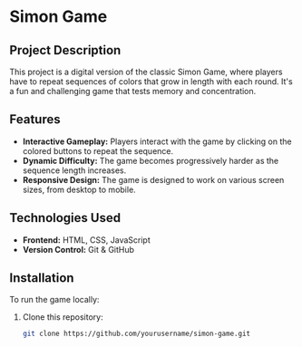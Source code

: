 # Simon Game

## Project Description
This project is a digital version of the classic Simon Game, where players have to repeat sequences of colors that grow in length with each round. It's a fun and challenging game that tests memory and concentration.

## Features
- **Interactive Gameplay:** Players interact with the game by clicking on the colored buttons to repeat the sequence.
- **Dynamic Difficulty:** The game becomes progressively harder as the sequence length increases.
- **Responsive Design:** The game is designed to work on various screen sizes, from desktop to mobile.

## Technologies Used
- **Frontend:** HTML, CSS, JavaScript
- **Version Control:** Git & GitHub

## Installation
To run the game locally:
1. Clone this repository:
   ```bash
   git clone https://github.com/yourusername/simon-game.git
